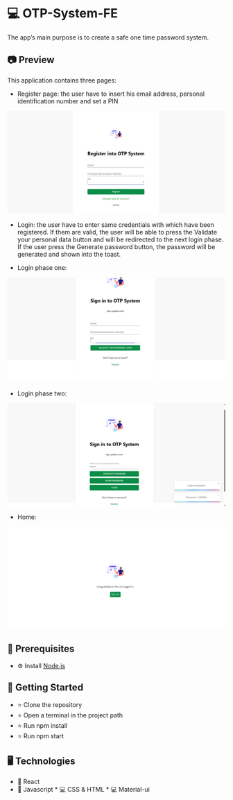 # 💻 OTP-System-FE
The app’s main purpose is to create a safe one time password system. 

## 📷 Preview  
This application contains three pages:
- Register page: the user have to insert his email address, personal identification number and set a PIN

<p align="center">
 <img src="https://github.com/irinajinar/OTP-System-FE/blob/main/register-preview.png">
</p>

- Login: the user have to enter same credentials with which have been registered. If them are valid, the user will be able to press the Validate your personal data button and will be redirected to the next login phase. If the user press the Generate password button, the password will be generated and shown into the toast.

* Login phase one:

<p align="center">
 <img src="https://github.com/irinajinar/OTP-System-FE/blob/main/login-phase-one-preview.png">
</p>

* Login phase two:

<p align="center">
 <img src="https://github.com/irinajinar/OTP-System-FE/blob/main/login-phase-two-preview.png">
</p>

- Home:
<p align="center">
 <img src="https://github.com/irinajinar/OTP-System-FE/blob/main/home-preview.png">
</p>

## 💽 Prerequisites
* ⚙ Install [Node.js](https://nodejs.org/en/download/)

## 🚀 Getting Started
* ⭐ Clone the repository
* ⭐ Open a terminal in the project path
* ⭐ Run npm install
* ⭐ Run npm start

## 🖥 Technologies
* 💽 React
* 💽 Javascript
* 💻 CSS & HTML
* 💻 Material-ui
